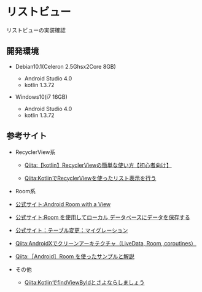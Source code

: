 # リストビュー
リストビューの実装確認

## 開発環境
* Debian10.1(Celeron 2.5Ghsx2Core 8GB)
  * Android Studio 4.0
  * kotlin 1.3.72

* Windows10(i7 16GB)
  * Android Studio 4.0
  * kotlin 1.3.72


## 参考サイト 
* RecyclerView系
  * [Qiita:【kotlin】RecyclerViewの簡単な使い方【初心者向け】](https://qiita.com/saiki-ii/items/78ed73134784f3e5db7e)

  * [Qiita:KotlinでRecyclerViewを使ったリスト表示を行う](https://qiita.com/Todate/items/297bc3e4d0f3d2477ed3)

* Room系
 * [公式サイト:Android Room with a View](https://codelabs.developers.google.com/codelabs/android-room-with-a-view-kotlin)

 * [公式サイト:Room を使用してローカル データベースにデータを保存する](https://developer.android.com/training/data-storage/room?hl=ja)

 * [公式サイト：テーブル変更：マイグレーション](https://developer.android.com/training/data-storage/room/migrating-db-versions?hl=ja#handle-default-values-migrations)

 * [Qiita:AndroidXでクリーンアーキテクチャ（LiveData, Room, coroutines）](https://qiita.com/TakenokoTech/items/772d39a50c9a2d17cb93) 

 * [Qiita:［Android］Room を使ったサンプルと解説](https://qiita.com/kaleidot725/items/34f29efaeb6d836e010e)

* その他
  * [Qiita:KotlinでfindViewByIdとさよならしましょう](https://qiita.com/superman9387/items/9df8038c4db92a7136c8)
